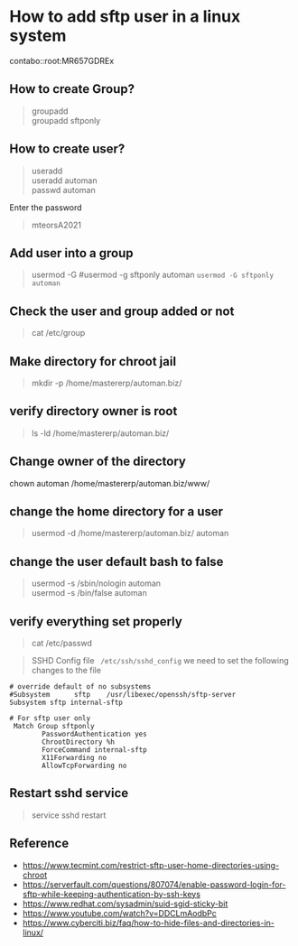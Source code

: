 # How to add sftp user in a linux system

contabo::root:MR657GDREx

## How to create Group?
> groupadd <groupName> \
> groupadd sftponly

## How to create user?
> useradd <userName> \
> useradd automan \
> passwd automan

Enter the password
> mteorsA2021

## Add user into a group
> usermod -G <groupName> <userName>
> #usermod -g sftponly automan
> ```usermod -G sftponly automan```

## Check the user and group added or not
> cat /etc/group

## Make directory for chroot jail
> mkdir -p /home/mastererp/automan.biz/

## verify directory owner is root
> ls -ld /home/mastererp/automan.biz/

## Change owner of the directory
chown automan /home/mastererp/automan.biz/www/

## change the home directory for a user
> usermod -d /home/mastererp/automan.biz/ automan

## change the user default bash to false
> usermod -s /sbin/nologin automan \
> usermod -s /bin/false automan

## verify everything set properly
> cat /etc/passwd
  
> SSHD Config file ``` /etc/ssh/sshd_config```
> we need to set the following changes to the file
  
```
# override default of no subsystems
#Subsystem      sftp    /usr/libexec/openssh/sftp-server
Subsystem sftp internal-sftp

# For sftp user only
 Match Group sftponly
        PasswordAuthentication yes
        ChrootDirectory %h
        ForceCommand internal-sftp
        X11Forwarding no
        AllowTcpForwarding no
```

## Restart sshd service
> service sshd restart
  
## Reference
* https://www.tecmint.com/restrict-sftp-user-home-directories-using-chroot
* https://serverfault.com/questions/807074/enable-password-login-for-sftp-while-keeping-authentication-by-ssh-keys
* https://www.redhat.com/sysadmin/suid-sgid-sticky-bit
* https://www.youtube.com/watch?v=DDCLmAodbPc
* https://www.cyberciti.biz/faq/how-to-hide-files-and-directories-in-linux/
  
